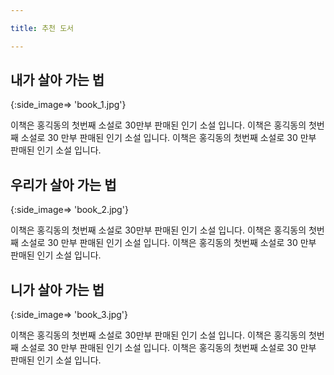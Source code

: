 ```yaml
---

title: 추천 도서

---
```



## 내가 살아 가는 법
{:side_image=> 'book_1.jpg'}

이책은 홍긱동의 첫번째 소설로 30만부 
판매된 인기 소설 입니다. 이책은 홍긱동의 첫번째 소설로 30 만부 판매된 인기 소설 입니다. 
이책은 홍긱동의 첫번째 소설로 30 만부 판매된 인기 소설 입니다.


## 우리가 살아 가는 법
{:side_image=> 'book_2.jpg'}

이책은 홍긱동의 첫번째 소설로 30만부 
판매된 인기 소설 입니다. 이책은 홍긱동의 첫번째 소설로 30 만부 판매된 인기 소설 입니다. 
이책은 홍긱동의 첫번째 소설로 30 만부 판매된 인기 소설 입니다.


## 니가 살아 가는 법
{:side_image=> 'book_3.jpg'}

이책은 홍긱동의 첫번째 소설로 30만부 
판매된 인기 소설 입니다. 이책은 홍긱동의 첫번째 소설로 30 만부 판매된 인기 소설 입니다. 
이책은 홍긱동의 첫번째 소설로 30 만부 판매된 인기 소설 입니다.

